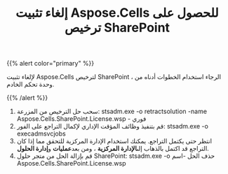 ﻿---
title: إلغاء تثبيت Aspose.Cells للحصول على ترخيص SharePoint
type: docs
weight: 30
url: /ar/sharepoint/uninstalling-aspose-cells-for-sharepoint-license/
---
{{% alert color="primary" %}} 

 لإلغاء تثبيت Aspose.Cells لترخيص SharePoint ، الرجاء استخدام الخطوات أدناه من وحدة تحكم الخادم.

{{% /alert %}} 

1. سحب حل الترخيص من المزرعة:
stsadm.exe -o retractsolution -name Aspose.Cells.SharePoint.License.wsp - فوري
1. قم بتنفيذ وظائف المؤقت الإداري لإكمال التراجع على الفور:
 stsadm.exe -o execadmsvcjobs
1. انتظر حتى يكتمل التراجع.
 يمكنك استخدام الإدارة المركزية للتحقق مما إذا كان التراجع قد اكتمل بالذهاب إلى**الإدارة المركزية** ، ومن بعد**عمليات** و**إدارة الحلول**.
1. قم بإزالة الحل من متجر حلول SharePoint:
 stsadm.exe -o حذف الحل -اسم Aspose.Cells.SharePoint.License.wsp
